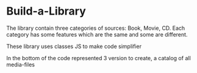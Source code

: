 # Build-a-Library

The library contain three categories of sources: Book, Movie, CD.
Each category has some features which are the same and some are different.

These library uses classes JS to make code simplifier

In the bottom of the code represented 3 version to create, a catalog of all media-files
